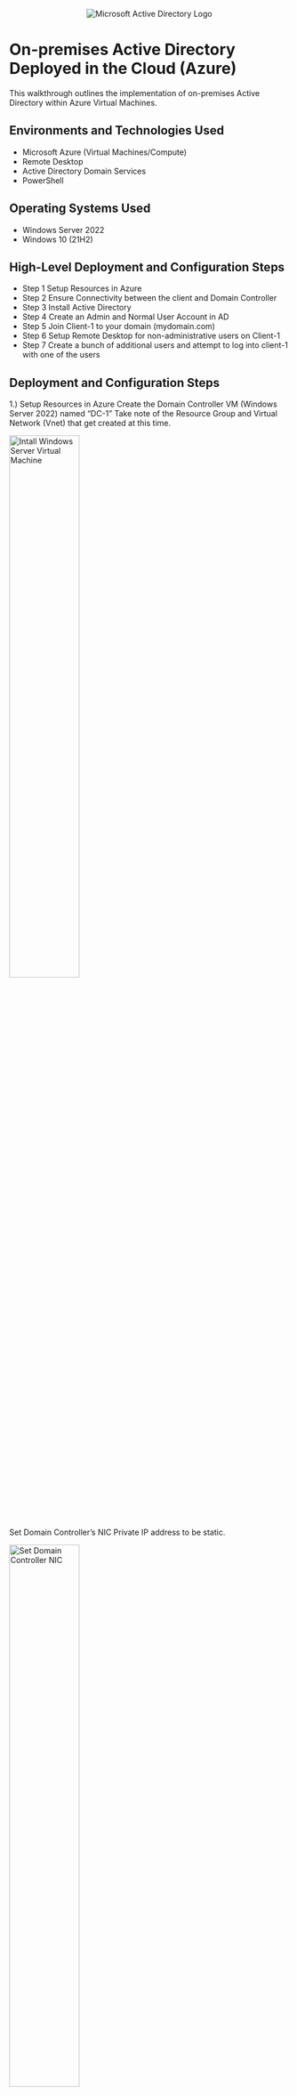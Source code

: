 
<p align="center">
<img src="https://i.imgur.com/pU5A58S.png" alt="Microsoft Active Directory Logo"/>
</p>

<h1>On-premises Active Directory Deployed in the Cloud (Azure)</h1>
This walkthrough outlines the implementation of on-premises Active Directory within Azure Virtual Machines.<br />



<h2>Environments and Technologies Used</h2>

- Microsoft Azure (Virtual Machines/Compute)
- Remote Desktop
- Active Directory Domain Services
- PowerShell

<h2>Operating Systems Used </h2>

- Windows Server 2022
- Windows 10 (21H2)

<h2>High-Level Deployment and Configuration Steps</h2>

- Step 1 Setup Resources in Azure
- Step 2 Ensure Connectivity between the client and Domain Controller
- Step 3 Install Active Directory
- Step 4 Create an Admin and Normal User Account in AD
- Step 5 Join Client-1 to your domain (mydomain.com)
- Step 6 Setup Remote Desktop for non-administrative users on Client-1
- Step 7 Create a bunch of additional users and attempt to log into client-1 with one of the users

<h2>Deployment and Configuration Steps</h2>

<p>

</p>
<p>
1.) Setup Resources in Azure
Create the Domain Controller VM (Windows Server 2022) named “DC-1”
Take note of the Resource Group and Virtual Network (Vnet) that get created at this time.
<p>
<img src="https://i.imgur.com/5GZ2did.png" height="50%" width="50%" alt="Intall Windows Server Virtual Machine"/>

<p>
Set Domain Controller’s NIC Private IP address to be static. 
 
<p>
<img src="https://i.imgur.com/pEatsVd.png" height="50%" width="50%" alt="Set Domain Controller NIC"/>
</p>

<br />
Create the Client VM (Windows 10) named “Client-1”. Use the same Resource Group and Vnet that was created in Step 1.a 
Ensure that both VMs are in the same Vnet (you can check the topology with Network Watcher
<p>
<img src="https://i.imgur.com/w2DaBHa.png" height="50%" width="50%" alt="Diagram"/>
</p>
<p>
</p>
<br /><img src="https://i.imgur.com/XUhBNe0.png" height="50%" width="50%" alt="Set Domain Controller NIC"/>
2.) Ensure Connectivity between the client and Domain Controller
Login to Client-1 with Remote Desktop and ping DC-1’s private IP address with ping -t <ip address> (perpetual ping)
<p>
<img src="https://i.imgur.com/JRwMqHb.png" height="50%" width="50%" alt="Ping Domain Controller"/>
 
Login to the Domain Controller and enable ICMPv4 in on the local windows Firewall
Check back at Client-1 to see the ping succeed
</p>
<br />
<img src="https://i.imgur.com/4tanhzu.png" height="50%" width="50%" alt="Enable ICMPv4"/>
</p>
<br />
3.) Install Active Directory
Login to DC-1 and install Active Directory Domain Services
</p>
<img src="https://i.imgur.com/8OU2aab.png" height="50%" width="50%" alt="Install AD Domain Services"/>

</p>
<br />
Configure domain controller
Promote as a DC: Setup a new forest as mydomain.com (can be anything, just remember what it is)
Restart and then log back into DC-1 as user: mydomain.com\labuser (important to use the fully qualified domain name)
</p>
<img src="https://i.imgur.com/Bzf7MHy.png" height="50%" width="50%" alt="Configure Domain Controller"/>

</p>
4.) Create an Admin and Normal User Account in AD
In Active Directory Users and Computers (ADUC), create an Organizational Unit (OU) called “_EMPLOYEES”
<img src="https://i.imgur.com/qVemn3m.png" height="50%" width="50%" alt="Create an Admin and User Account in AD"/>
<img src="https://i.imgur.com/faUm5ZC.png" height="50%" width="50%" alt="Create organizational unit"/>
</p>
Create user, Jane_Admin
</p> 
<img src="https://i.imgur.com/bKrpaFQ.png" height="50%" width="50%" alt="Create User"/>


</p> 
<img src="https://i.imgur.com/IET78Do.png" height="50%" width="50%" alt="Add User to Group"/>

Add user Jane_Admin to ADIMINS user group
</p>
Login to DC-1 as jane_admin
</p>
<img src="https://i.imgur.com/LgaoPEM.png" height="50%" width="50%" alt="Join Client-1 to domain"/>

5.) Join Client-1 to your domain (mydomain.com)

<img src="https://i.imgur.com/4RAwMbg.png" height="50%" width="50%" alt="Set Client DNS to private IP"/>
 </p>
From the Azure Portal, set Client-1’s DNS settings to the DC’s Private IP address
</p>
From the Azure Portal, restart Client-1
Login to Client-1 (Remote Desktop) as the original local admin (labuser) and join it to the domain (computer will restart)
</p> 
<img src="https://i.imgur.com/XiO7kXc.png" height="50%" width="50%" alt="join Client-1 to domain"/>
</p> 
From the Azure Portal, restart Client-1
</p> 
6.) Login to Client-1 (Remote Desktop) as the original local admin (labuser) and join it to the domain (computer will restart)
<img src="https://i.imgur.com/p5723Ei.png" height="50%" width="50%" alt="Enable domain users to use RDP"/>
</p> 
Enable domain users to use remote desktop
</p> 
<img src="https://i.imgur.com/Hz3rpDj.png" height="50%" width="50%" alt="Verify Client-1 shows up in AD Users and Computers"/>

Login to the Domain Controller (Remote Desktop) and verify Client-1 shows up in Active Directory Users and Computers (ADUC) inside the “Computers” container on the root of the domain
</p> 
<img src="https://i.imgur.com/6UKEUYG.png" height="50%" width="50%" alt="Create additional users"/>
</p> 
7.) Create a bunch of additional users and attempt to log into client-1 with one of the users
Login to DC-1 as jane_admin
Open PowerShell_ise as an administrator
Create a new File and paste the contents of the script into it (https://github.com/joshmadakor1/AD_PS/blob/master/Generate-Names-Create-Users.ps1)
<img src="https://i.imgur.com/z19cEag.png" height="50%" width="50%" alt="Observe additional users"/>
</p> 
Run the script and observe the accounts being created
<img src="https://i.imgur.com/bvXvtLq.png" height="50%" width="50%" alt="log into client-1 with new user created"/>
</p> 
Log into Client-1 with one of the accounts (take note of the password in the script)
</p>
Finished
